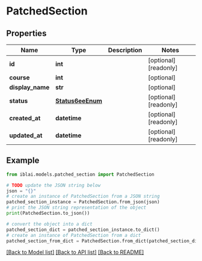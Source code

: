 # PatchedSection


## Properties

Name | Type | Description | Notes
------------ | ------------- | ------------- | -------------
**id** | **int** |  | [optional] [readonly] 
**course** | **int** |  | [optional] 
**display_name** | **str** |  | [optional] 
**status** | [**Status6eeEnum**](Status6eeEnum.md) |  | [optional] [readonly] 
**created_at** | **datetime** |  | [optional] [readonly] 
**updated_at** | **datetime** |  | [optional] [readonly] 

## Example

```python
from iblai.models.patched_section import PatchedSection

# TODO update the JSON string below
json = "{}"
# create an instance of PatchedSection from a JSON string
patched_section_instance = PatchedSection.from_json(json)
# print the JSON string representation of the object
print(PatchedSection.to_json())

# convert the object into a dict
patched_section_dict = patched_section_instance.to_dict()
# create an instance of PatchedSection from a dict
patched_section_from_dict = PatchedSection.from_dict(patched_section_dict)
```
[[Back to Model list]](../README.md#documentation-for-models) [[Back to API list]](../README.md#documentation-for-api-endpoints) [[Back to README]](../README.md)


